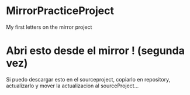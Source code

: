 # MirrorPracticeProject

My first letters on the mirror project



Abri esto desde el mirror ! (segunda vez)
=======
Si puedo descargar esto en el sourceproject, copiarlo en repository, actualizarlo y mover la actualizacion al sourceProject...




